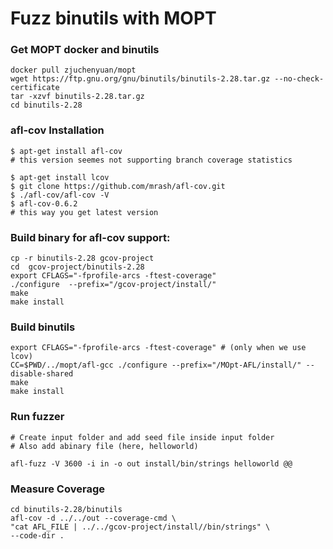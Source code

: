 # Fuzz binutils with MOPT

### Get MOPT docker and binutils
```
docker pull zjuchenyuan/mopt
wget https://ftp.gnu.org/gnu/binutils/binutils-2.28.tar.gz --no-check-certificate
tar -xzvf binutils-2.28.tar.gz
cd binutils-2.28
```

### afl-cov Installation
```
$ apt-get install afl-cov
# this version seemes not supporting branch coverage statistics

$ apt-get install lcov
$ git clone https://github.com/mrash/afl-cov.git
$ ./afl-cov/afl-cov -V
$ afl-cov-0.6.2
# this way you get latest version
```

### Build binary for afl-cov support:
```
cp -r binutils-2.28 gcov-project
cd  gcov-project/binutils-2.28
export CFLAGS="-fprofile-arcs -ftest-coverage"
./configure  --prefix="/gcov-project/install/" 
make
make install
```

### Build binutils
```
export CFLAGS="-fprofile-arcs -ftest-coverage" # (only when we use lcov)
CC=$PWD/../mopt/afl-gcc ./configure --prefix="/MOpt-AFL/install/" --disable-shared 
make
make install
```



### Run fuzzer
```
# Create input folder and add seed file inside input folder
# Also add abinary file (here, helloworld)

afl-fuzz -V 3600 -i in -o out install/bin/strings helloworld @@
```

### Measure Coverage

```
cd binutils-2.28/binutils
afl-cov -d ../../out --coverage-cmd \
"cat AFL_FILE | ../../gcov-project/install//bin/strings" \
--code-dir .
```
